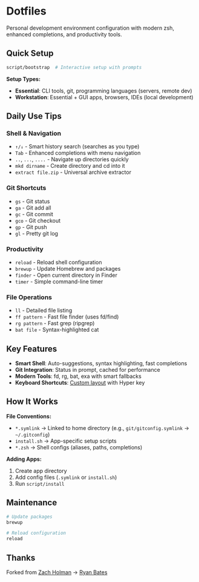 # Dotfiles

Personal development environment configuration with modern zsh, enhanced completions, and productivity tools.

## Quick Setup

```sh
script/bootstrap  # Interactive setup with prompts
```

**Setup Types:**
- **Essential**: CLI tools, git, programming languages (servers, remote dev)
- **Workstation**: Essential + GUI apps, browsers, IDEs (local development)

## Daily Use Tips

### Shell & Navigation
- `↑/↓` - Smart history search (searches as you type)
- `Tab` - Enhanced completions with menu navigation
- `..`, `...`, `....` - Navigate up directories quickly
- `mkd dirname` - Create directory and cd into it
- `extract file.zip` - Universal archive extractor

### Git Shortcuts
- `gs` - Git status
- `ga` - Git add all
- `gc` - Git commit
- `gco` - Git checkout
- `gp` - Git push
- `gl` - Pretty git log

### Productivity
- `reload` - Reload shell configuration
- `brewup` - Update Homebrew and packages
- `finder` - Open current directory in Finder
- `timer` - Simple command-line timer

### File Operations
- `ll` - Detailed file listing
- `ff pattern` - Fast file finder (uses fd/find)
- `rg pattern` - Fast grep (ripgrep)
- `bat file` - Syntax-highlighted cat

## Key Features

- **Smart Shell**: Auto-suggestions, syntax highlighting, fast completions
- **Git Integration**: Status in prompt, cached for performance
- **Modern Tools**: fd, rg, bat, exa with smart fallbacks
- **Keyboard Shortcuts**: [Custom layout](https://dimitrieh.gitlab.io/dotfiles) with Hyper key

## How It Works

**File Conventions:**
- `*.symlink` → Linked to home directory (e.g., `git/gitconfig.symlink` → `~/.gitconfig`)
- `install.sh` → App-specific setup scripts
- `*.zsh` → Shell configs (aliases, paths, completions)

**Adding Apps:**
1. Create app directory
2. Add config files (`.symlink` or `install.sh`)
3. Run `script/install`

## Maintenance

```sh
# Update packages
brewup

# Reload configuration
reload
```

## Thanks

Forked from [Zach Holman](https://github.com/holman/dotfiles) → [Ryan Bates](https://github.com/ryanb/dotfiles)